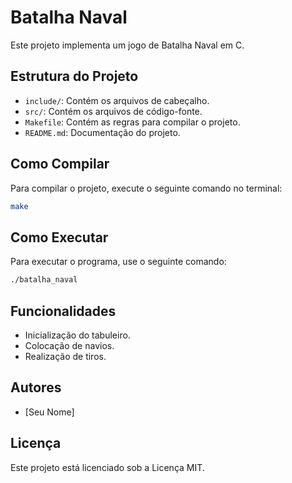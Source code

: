 # Batalha Naval

Este projeto implementa um jogo de Batalha Naval em C.

## Estrutura do Projeto

- `include/`: Contém os arquivos de cabeçalho.
- `src/`: Contém os arquivos de código-fonte.
- `Makefile`: Contém as regras para compilar o projeto.
- `README.md`: Documentação do projeto.

## Como Compilar

Para compilar o projeto, execute o seguinte comando no terminal:

```sh
make
```

## Como Executar

Para executar o programa, use o seguinte comando:

```sh
./batalha_naval
```

## Funcionalidades

- Inicialização do tabuleiro.
- Colocação de navios.
- Realização de tiros.

## Autores

- [Seu Nome]

## Licença

Este projeto está licenciado sob a Licença MIT.

